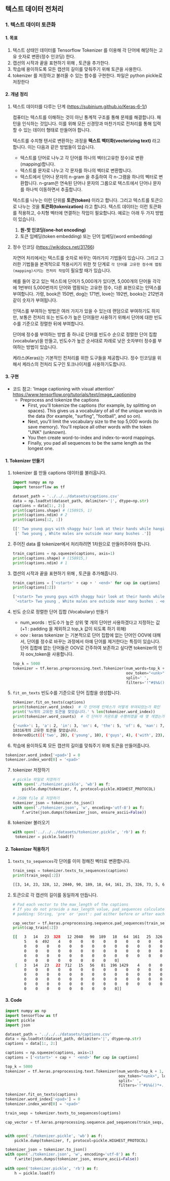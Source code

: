 ## 텍스트 데이터 전처리

### 1. 텍스트 데이터 토큰화

#### 1. 목표

1. 텍스트 상태인 데이터를 Tensorflow Tokenizer 를 이용해 각 단어에 해당하는 고유 숫자로 변환(정수 인코딩) 한다.
2. 캡선의 시작과 끝을 표현하기 위해 <start>, <end> 토큰을 추가한다.
3. 학습에 용이하도록 모든 캡션의 길이를 맞춰주기 위해 <pad> 토큰을 사용한다.
4. tokenizer 를 저장하고 불러올 수 있는 함수를 구현한다. 파일은 python pickle로 저장한다



#### 2. 개념 정리

1. 텍스트 데이터를 다루는 단계 (https://subinium.github.io/Keras-6-1/)

   컴퓨터는 텍스트를 이해하는 것이 아닌 통계적 구조를 통해 문제를 해결합니다. 패턴을 인식하는 것입니다. 이를 위해 모든 신경망과 마찬가지로 전처리를 통해 입력할 수 있는 데이터 형태로 만들어야 합니다.

   텍스트를 수치형 텐서로 변환하는 과정을 **텍스트 벡터화(vectorizing text)** 라고 합니다. 이는 다음과 같은 방법들이 있습니다.

   - 텍스트를 단어로 나누고 각 단어를 하나의 벡터(고유한 정수)로 변환(mapping)합니다.
   - 텍스트를 문자로 나누고 각 문자를 하나의 벡터로 변환합니다.
   - 텍스트에서 단어나 문자의 n-gram 을 추출하여 각 n-그램을 하나의 벡터로 변환합니다. n-gram은 연속된 단어나 문자의 그룹으로 텍스트에서 단어나 문자를 하나씩 이동하면서 추출합니다.

   텍스트를 나누는 이런 단위를 **토큰(token)** 이라고 합니다. 그리고 텍스트를 토큰으로 나누는 것을 **토큰화(tokenization)** 라고 합니다. 텍스트 데이터는 이런 토큰화를 적용하고, 수치형 벡터에 연결하는 작업이 필요합니다. 예로는 아래 두 가지 방법이 있습니다.

   1. **원-핫 인코딩(one-hot encoding)**
   2. 토큰 임베딩(token embedding) 또는 단어 임베딩(word embedding)

   

2. 정수 인코딩 (https://wikidocs.net/31766)

   자연어 처리에서는 텍스트를 숫자로 바꾸는 여러가지 기법들이 있습니다. 그리고 그러한 기법들을 본격적으로 적용시키기 위한 첫 단계로 `각 단어를 고유한 정수에 맵핑(mapping)시키는 전처리 작업`이 필요할 때가 있습니다.

   예를 들어 갖고 있는 텍스트에 단어가 5,000개가 있다면, 5,000개의 단어들 각각에 1번부터 5,000번까지 단어와 맵핑되는 고유한 정수, 다른 표현으로는 인덱스를 부여합니다. 가령, book은 150번, dog는 171번, love는 192번, books는 212번과 같이 숫자가 부여됩니다. 

   인덱스를 부여하는 방법은 여러 가지가 있을 수 있는데 랜덤으로 부여하기도 하지만, 보통은 전처리 또는 빈도수가 높은 단어들만 사용하기 위해서 단어에 대한 빈도수를 기준으로 정렬한 뒤에 부여합니다.

   단어에 정수를 부여하는 방법 중 하나로 단어를 빈도수 순으로 정렬한 단어 집합(vocabulary)을 만들고, 빈도수가 높은 순서대로 차례로 낮은 숫자부터 정수를 부여하는 방법이 있습니다. 

   케라스(Keras)는 기본적인 전처리를 위한 도구들을 제공합니다. 정수 인코딩을 위해서 케라스의 전처리 도구인 토크나이저를 사용하기도합니다.



#### 3. 구현

- 코드 참고: 'Image captioning with visual attention' https://www.tensorflow.org/tutorials/text/image_captioning
  - Preprocess and tokenize the captions
    - First, you'll tokenize the captions (for example, by splitting on spaces). 
          This gives us a vocabulary of all of the unique words in the data (for example, "surfing", "football", and so on).
    - Next, you'll limit the vocabulary size to the top 5,000 words (to save memory). 
          You'll replace all other words with the token "UNK" (unknown).
    - You then create word-to-index and index-to-word mappings.
    - Finally, you pad all sequences to be the same length as the longest one.



#### 1. Tokenizer 만들기

1. tokenizer 를 만들 captions 데이터를 불러옵니다.

   ```python
   import numpy as np
   import tensorflow as tf
   
   dataset_path = '../../../datasets/captions.csv'
   data = np.loadtxt(dataset_path, delimiter='|', dtype=np.str)
   captions = data[1:, 2:]
   print(captions.shape) # (158915, 1)
   print(captions.ndim) # 2
   print(captions[:2, :])
   ```

   ```bash
   [[' Two young guys with shaggy hair look at their hands while hanging out in the yard .']
    [' Two young , White males are outside near many bushes .']]
   ```

   
   
2. 주어진 data 를 tokenizer에서 처리하려면 1차원으로 만들어주어야 합니다.

   ```python
   train_captions = np.squeeze(captions, axis=1)
   print(captions.shape) # (158915,)
   print(captions.ndim) # 1
   ```

   
   
3. 캡션의 시작과 끝을 표현하기 위해 <start>, <end> 토큰을 추가해줍니다.

   ```python
   train_captions = ['<start>' + cap + ' <end>' for cap in captions]
   print(captions[:2])
   ```

   ```bash
   ['<start> Two young guys with shaggy hair look at their hands while hanging out in the yard . <end>'
    '<start> Two young , White males are outside near many bushes . <end>']
   ```

   
   
4. 빈도 순으로 정렬한 단어 집합 (Vocabulary) 만들기

   - num_words :  빈도수가 높은 상위 몇 개의 단어만 사용하겠다고 지정하는 값 (+1 : padding 을 제외하고 top_k 값이 되도록 하기 위해)
   - oov : keras tokenizer 는 기본적으로 단어 집합에 없는 단어인 OOV에 대해서, 단어를 정수로 바꾸는 과정에서 아예 단어를 제거한다는 특징이 있습니다. 단어 집합에 없는 단어들은 OOV로 간주하여 보존하고 싶다면 tokenizer의 인자 oov_token을 사용합니다.

   ```python
   top_k = 5000
   tokenizer = tf.keras.preprocessing.text.Tokenizer(num_words=top_k + 1,
                                                     oov_token="<unk>", lower=True,
                                                     split=' ',
                                                     filters='!"#$%&()*+.,-/:;=?@[\]^_`{|}~ ')
   ```

   
   
5. `fit_on_texts` 빈도수를 기준으로 단어 집합을 생성합니다.

   ```python
   tokenizer.fit_on_texts(captions)
   print(tokenizer.word_index)  # 각 단어에 인덱스가 어떻게 부여되었는가 확인
   print('%s개의 고유한 토큰을 찾았습니다.' % len(tokenizer.word_index))
   print(tokenizer.word_counts)  # 각 단어가 카운트를 수행하였을 때 몇 개였는가 확인
   ```

   ```bash
   {'<unk>': 1, 'a': 2, 'in': 3, 'on': 4, 'the': 5, 'of': 6, 'man': 7, 'with': 8,}
   18316개의 고유한 토큰을 찾았습니다.
   OrderedDict([('two', 20), ('young', 10), ('guys', 4), ('with', 23), ('hair', 2),])
   ```

   

6.  학습에 용이하도록 모든 캡션의 길이를 맞춰주기 위해 <pad> 토큰을 만들어줍니다.

   ```python
   tokenizer.word_index['<pad>'] = 0
   tokenizer.index_word[0] = '<pad>'
   ```
   
   

7. tokenizer 저장하기

   ```python
   # pickle 파일로 저장하기
   with open('./tokenizer.pickle', 'wb') as f:
       pickle.dump(tokenizer, f, protocol=pickle.HIGHEST_PROTOCOL)
   
   # JSON file 로 저장하기
   tokenizer_json = tokenizer.to_json()
   with open('./tokenizer.json', 'w', encoding='utf-8') as f:
       f.write(json.dumps(tokenizer_json, ensure_ascii=False))
   ```



8. tokenizer 불러오기

   ```python
   with open('../../../datasets/tokenizer.pickle', 'rb') as f:
   	tokenizer = pickle.load(f)
   ```

   



#### 2. Tokenizer 적용하기

1. `texts_to_sequences`각 단어를 이미 정해진 벡터로 변환합니다.

   ```python
   train_seqs = tokenizer.texts_to_sequences(captions)
   print(train_seqs[:2])
   ```

   ```bash
   [[3, 14, 23, 328, 12, 2040, 90, 189, 18, 64, 161, 25, 326, 73, 5, 6, 492, 4], [3, 14, 23, 22, 712, 15, 56, 81, 196, 1429, 4],]
   ```

   

2. <pad> 토큰으로 각 캡션의 길이를 동일하게 만듭니다.

   ```python
   # Pad each vector to the max_length of the captions
   # If you do not provide a max_length value, pad_sequences calculates it automatically
   # padding: String, 'pre' or 'post': pad either before or after each sequence.
   
   cap_vector = tf.keras.preprocessing.sequence.pad_sequences(train_seqs, padding='post')
   print(cap_train[:2])
   ```

   ```bash
   [[   3   14   23  328   12 2040   90  189   18   64  161   25  326   73
        5    6  492    4    0    0    0    0    0    0    0    0    0    0
        0    0    0    0    0    0    0    0    0    0    0    0    0    0
        0    0    0    0    0    0    0    0    0    0    0    0    0    0
        0    0    0    0    0    0    0    0    0    0    0    0    0    0
        0    0    0    0    0    0    0    0    0]
    [   3   14   23   22  712   15   56   81  196 1429    4    0    0    0
        0    0    0    0    0    0    0    0    0    0    0    0    0    0
        0    0    0    0    0    0    0    0    0    0    0    0    0    0
        0    0    0    0    0    0    0    0    0    0    0    0    0    0
        0    0    0    0    0    0    0    0    0    0    0    0    0    0
        0    0    0    0    0    0    0    0    0]]
   ```



#### 3. Code

```python
import numpy as np
import tensorflow as tf
import pickle
import json

dataset_path = '../../../datasets/captions.csv'
data = np.loadtxt(dataset_path, delimiter='|', dtype=np.str)
captions = data[1:, 2:]

captions = np.squeeze(captions, axis=1)
captions = ['<start>' + cap + ' <end>' for cap in captions]

top_k = 5000
tokenizer = tf.keras.preprocessing.text.Tokenizer(num_words=top_k + 1,
                                                  oov_token="<unk>", lower=True,
                                                  split=' ',
                                                  filters='!"#$%&()*+.,-/:;=?@[\]^_`{|}~ ')

tokenizer.fit_on_texts(captions) 
tokenizer.word_index['<pad>'] = 0
tokenizer.index_word[0] = '<pad>'

train_seqs = tokenizer.texts_to_sequences(captions) 

cap_vector = tf.keras.preprocessing.sequence.pad_sequences(train_seqs, padding='post')


with open('./tokenizer.pickle', 'wb') as f:
    pickle.dump(tokenizer, f, protocol=pickle.HIGHEST_PROTOCOL)

tokenizer_json = tokenizer.to_json()
with open('./tokenizer.json', 'w', encoding='utf-8') as f:
    f.write(json.dumps(tokenizer_json, ensure_ascii=False))
    
with open('tokenizer.pickle', 'rb') as f:
    h = pickle.load(f)
```















